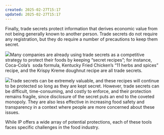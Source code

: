 ```yaml
---
created: 2025-02-27T15:17
updated: 2025-02-27T15:17
---
```

Finally, trade secrets protect information that derives economic value from not being generally known to another person. Trade secrets do not require any registration, but they do require a number of precautions to keep them secret.

[![](https://www.food-safety.com/fsm/assets/Image/KFC.png)](https://www.food-safety.com/fsm/assets/Image/KFC.png "Click on the image to see a larger version.")Many companies are already using trade secrets as a competitive strategy to protect their foods by keeping “secret recipes”; for instance, Coca-Cola’s  soda formula, Kentucky Fried Chicken’s “11 herbs and spices” recipe, and the Krispy Kreme doughnut recipe are all trade secrets.  
  
[![](https://www.food-safety.com/fsm/assets/Image/KrispyKreme.png)](https://www.food-safety.com/fsm/assets/Image/KrispyKreme.png "Click on the image to see a larger version.")Trade secrets can be extremely valuable, and these recipes will continue to be protected so long as they are kept secret. However, trade secrets can be difficult, time-consuming, and costly to enforce, and their protection remains fragile, since disclosure of the secret puts an end to the coveted monopoly. They are also less effective in increasing food safety and transparency in a context where people are more concerned about these issues.  
  
While IP offers a wide array of potential protections, each of these tools faces specific challenges in the food industry.